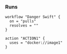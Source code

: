 ### Runs 

```workflow
workflow "Danger Swift" {
  on = "pulls"
  resolves = ""
}

action "ACTION1" {
  uses = "docker://image1"
}
```
